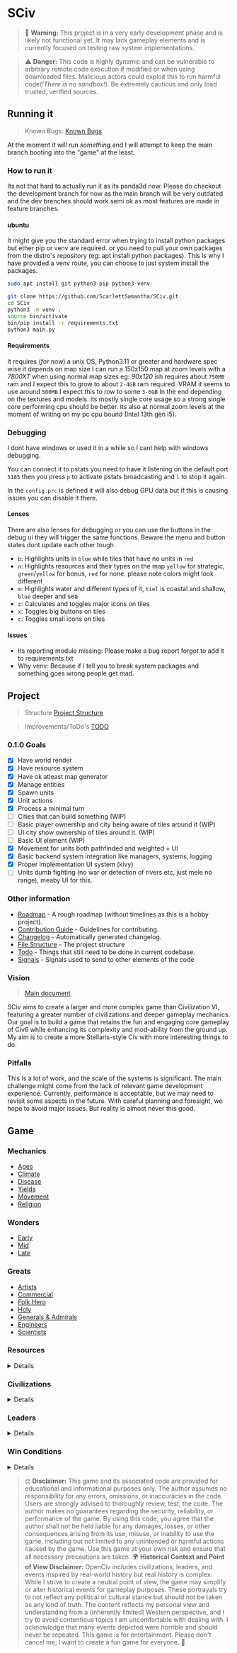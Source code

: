 # SCiv

> 🚨 **Warning:** This project is in a very early development phase and is likely not functional yet. It may lack gameplay elements and is currently focused on testing raw system implementations.

> ⚠️ **Danger:** This code is highly dynamic and can be vulnerable to arbitrary remote code execution if modified or when using downloaded files. Malicious actors could exploit this to run harmful code(*!There is no sandbox!*). Be extremely cautious and only load trusted, verified sources.

## Running it

> Known Bugs: [Known Bugs](meta/known_bugs.md)

At the moment it will run *something* and I will attempt to keep the main branch booting into the "game" at the least.

### How to run it

Its not that hard to actually run it as its panda3d now. Please do checkout the development branch for now as the main branch will be very outdated and the dev brenches should work semi ok as most features are made in feature branches.

#### ubuntu

It might give you the standard error when trying to install python packages but ether pip or venv are required. or you need to pull your own packages from the distro's repository (eg: apt install python packages). This is why I have provided a venv route, you can choose to just system install the packages.

```bash
sudo apt install git python3-pip python3-venv
```

```bash
git clone https://github.com/ScarlettSamantha/SCiv.git
cd SCiv
python3 -m venv .
source bin/activate
bin/pip install -r requirements.txt
python3 main.py
```

#### Requirements

It requires (*for now*) a unix OS, Python3.11 or greater and hardware spec wise it depends on map size I can run a 150x150 map at zoom levels with a *7800XT* when using normal map sizes eg: *90x120* ish requires about `750MB` ram and I expect this to grow to about `2-4GB` ram required. VRAM it seems to use around `500MB` I expect this to row to some `3-6GB` In the end depending on the textures and models. its mostly single core usage so a strong single core performing cpu should be better. its also at normal zoom levels at the moment of writing on my pc cpu bound (Intel 13th gen i5).

### Debugging

I dont have windows or used it in a while so I cant help with windows debugging.

You can connect it to pstats you need to have it listening on the default port `5185` then you press `p` to activate pstats broadcasting and `l` to stop it again.

In the `config.prc` is defined it will also debug GPU data but if this is causing issues you can disable it there.

#### Lenses

There are also lenses for debugging or you can use the buttons in the debug ui they will trigger the same functions.
Beware the menu and button states dont update each other tough

- `b`: Highlights units in `blue` while tiles that have no units in `red`
- `n`: Highlights resources and their types on the map `yellow` for strategic, `green`/`yellow` for bonus, `red` for none. please note colors might look different
- `m`: Highlights water and different types of it, `tiel` is coastal and shallow, `blue` deeper and sea
- `z`: Calculates and toggles major icons on tiles
- `x`: Toggles big buttons on tiles
- `c`: Toggles small icons on tiles

#### Issues

- Its reporting module missing: Please make a bug report forgot to add it to requirements.txt
- Why venv: Because if I tell you to break system packages and something goes wrong people get mad.

## Project

> Structure [Project Structure](meta/structure.md)

> Improvements/ToDo's [TODO](meta/todo.md)

### 0.1.0 Goals

- [x] Have world render
- [x] Have resource system
- [x] Have ok atleast map generator
- [x] Manage entities
- [x] Spawn units
- [x] Unit actions
- [x] Process a minimal turn
- [ ] Cities that can build something (WIP)
- [ ] Basic player ownership and city being aware of tiles around it (WIP)
- [ ] UI city show ownership of tiles around it. (WIP)
- [ ] Basic UI element (WIP)
- [x] Movement for units both pathfinded and weighted + UI
- [x] Basic backend system integration like managers, systems, logging
- [x] Proper Implementation UI system (kivy)
- [ ] Units dumb fighting (no war or detection of rivers etc, just mele no range), meaby UI for this.

### Other information

- [Roadmap](meta/roadmap.md) - A rough roadmap (without timelines as this is a hobby project).
- [Contribution Guide](CONTRIBUTE.md) - Guidelines for contributing.
- [Changelog](CHANGELOG.md) - Automatically generated changelog.
- [File Structure](meta/structure.md) - The project structure
- [Todo](meta/todo.md) - Things that still need to be done in current codebase.
- [Signals](meta/technical/signals.md) - Signals used to send to other elements of the code

### Vision

> [Main document](meta/vision.md)

SCiv aims to create a larger and more complex game than Civilization VI, featuring a greater number of civilizations and deeper gameplay mechanics. Our goal is to build a game that retains the fun and engaging core gameplay of Civ6 while enhancing its complexity and mod-ability from the ground up. My aim is to create a more Stellaris-style Civ with more interesting things to do.

### Pitfalls

This is a lot of work, and the scale of the systems is significant. The main challenge might come from the lack of relevant game development experience. Currently, performance is acceptable, but we may need to revisit some aspects in the future. With careful planning and foresight, we hope to avoid major issues. But reality is almost never this good.

## Game

### Mechanics

- [Ages](./ideas/gameplay/age.md)
- [Climate](./ideas/gameplay/climate.md)
- [Disease](./ideas/gameplay/disease.md)
- [Yields](./ideas/gameplay/yields.md)
- [Movement](./ideas/gameplay/mechanics/movement.md)
- [Religion](./ideas/gameplay/mechanics/religion.md)

### Wonders

- [Early](./ideas/wonders/early.md)
- [Mid](./ideas/wonders/mid.md)
- [Late](./ideas/wonders/late.md)

### Greats

- [Artists](./ideas/gameplay/greats/artist.md)
- [Commercial](./ideas/gameplay/greats/commercial.md)
- [Folk Hero](./ideas/gameplay/greats/hero.md)
- [Holy](./ideas/gameplay/greats/faith.md)
- [Generals & Admirals](./ideas/gameplay/greats/military.md)
- [Engineers](./ideas/gameplay/greats/production.md)
- [Scientists](./ideas/gameplay/greats/science.md)

### Resources

<details>

| Resource          | Type                                                    | Code                                                  | Docs                                               |
| ----------------- | ------------------------------------------------------- | ----------------------------------------------------- | -------------------------------------------------- |
| Bison             | [Bonus](meta/ideas/gameplay/resources/BONUS.md)         | [Code](resources/core/bonus/bison.py)                 | [Docs](meta/ideas/gameplay/resources/BONUS.md)     |
| Cheese            | [Bonus](meta/ideas/gameplay/resources/BONUS.md)         | [Code](ources/core/bonus/cheese.py)                   | [Docs](meta/ideas/gameplay/resources/BONUS.md)     |
| Copper            | [Bonus](meta/ideas/gameplay/resources/BONUS.md)         | [Code](ources/core/bonus/copper.py)                   | [Docs](meta/ideas/gameplay/resources/BONUS.md)     |
| Cows              | [Bonus](meta/ideas/gameplay/resources/BONUS.md)         | [Code](ources/core/bonus/cows.py)                     | [Docs](meta/ideas/gameplay/resources/BONUS.md)     |
| Deer              | [Bonus](meta/ideas/gameplay/resources/BONUS.md)         | [Code](ources/core/bonus/deer.py)                     | [Docs](meta/ideas/gameplay/resources/BONUS.md)     |
| Ember             | [Bonus](meta/ideas/gameplay/resources/BONUS.md)         | [Code](ources/core/bonus/ember.py)                    | [Docs](meta/ideas/gameplay/resources/BONUS.md)     |
| Fish              | [Bonus](meta/ideas/gameplay/resources/BONUS.md)         | [Code](ources/core/bonus/fish.py)                     | [Docs](meta/ideas/gameplay/resources/BONUS.md)     |
| Furs              | [Bonus](meta/ideas/gameplay/resources/BONUS.md)         | [Code](ources/core/bonus/furs.py)                     | [Docs](meta/ideas/gameplay/resources/BONUS.md)     |
| Glass             | [Bonus](meta/ideas/gameplay/resources/BONUS.md)         | [Code](ources/core/bonus/glass.py)                    | [Docs](meta/ideas/gameplay/resources/BONUS.md)     |
| Hardwood          | [Bonus](meta/ideas/gameplay/resources/BONUS.md)         | [Code](ources/core/bonus/hardwood.py)                 | [Docs](meta/ideas/gameplay/resources/BONUS.md)     |
| Mercury           | [Bonus](meta/ideas/gameplay/resources/BONUS.md)         | [Code](ources/core/bonus/murcury.py)                  | [Docs](meta/ideas/gameplay/resources/BONUS.md)     |
| Obsidian          | [Bonus](meta/ideas/gameplay/resources/BONUS.md)         | [Code](ources/core/bonus/obsidian.py)                 | [Docs](meta/ideas/gameplay/resources/BONUS.md)     |
| Pigs              | [Bonus](meta/ideas/gameplay/resources/BONUS.md)         | [Code](ources/core/bonus/pigs.py)                     | [Docs](meta/ideas/gameplay/resources/BONUS.md)     |
| Potato            | [Bonus](meta/ideas/gameplay/resources/BONUS.md)         | [Code](ources/core/bonus/potato.py)                   | [Docs](meta/ideas/gameplay/resources/BONUS.md)     |
| Rice              | [Bonus](meta/ideas/gameplay/resources/BONUS.md)         | [Code](ources/core/bonus/rice.py)                     | [Docs](meta/ideas/gameplay/resources/BONUS.md)     |
| Salt              | [Bonus](meta/ideas/gameplay/resources/BONUS.md)         | [Code](ources/core/bonus/salt.py)                     | [Docs](meta/ideas/gameplay/resources/BONUS.md)     |
| Tin               | [Bonus](meta/ideas/gameplay/resources/BONUS.md)         | [Code](ources/core/bonus/tin.py)                      | [Docs](meta/ideas/gameplay/resources/BONUS.md)     |
| Whales            | [Bonus](meta/ideas/gameplay/resources/BONUS.md)         | [Code](ources/core/bonus/whales.py)                   | [Docs](meta/ideas/gameplay/resources/BONUS.md)     |
| Wheat             | [Bonus](meta/ideas/gameplay/resources/BONUS.md)         | [Code](ources/core/bonus/wheat.py)                    | [Docs](meta/ideas/gameplay/resources/BONUS.md)     |
| Cats              | [Luxury](meta/ideas/gameplay/resources/LUXURY.md)       | [Code](ources/core/luxury/cats.py)                    | [Docs](meta/ideas/gameplay/resources/LUXURY.md)    |
| Diamonds          | [Luxury](meta/ideas/gameplay/resources/LUXURY.md)       | [Code](ources/core/luxury/diamonds.py)                | [Docs](meta/ideas/gameplay/resources/LUXURY.md)    |
| Dogs              | [Luxury](meta/ideas/gameplay/resources/LUXURY.md)       | [Code](ources/core/luxury/dogs.py)                    | [Docs](meta/ideas/gameplay/resources/LUXURY.md)    |
| Gold              | [Luxury](meta/ideas/gameplay/resources/LUXURY.md)       | [Code](ources/core/luxury/gold.py)                    | [Docs](meta/ideas/gameplay/resources/LUXURY.md)    |
| Ivory             | [Luxury](meta/ideas/gameplay/resources/LUXURY.md)       | [Code](ources/core/luxury/ivory.py)                   | [Docs](meta/ideas/gameplay/resources/LUXURY.md)    |
| Jade              | [Luxury](meta/ideas/gameplay/resources/LUXURY.md)       | [Code](resources/core/luxury/jade.py)                 | [Docs](meta/ideas/gameplay/resources/LUXURY.md)    |
| Marble            | [Luxury](meta/ideas/gameplay/resources/LUXURY.md)       | [Code](resources/core/luxury/marble.py)               | [Docs](meta/ideas/gameplay/resources/LUXURY.md)    |
| Silver            | [Luxury](meta/ideas/gameplay/resources/LUXURY.md)       | [Code](resources/core/luxury/silver.py)               | [Docs](meta/ideas/gameplay/resources/LUXURY.md)    |
| Aluminium         | [Strategic](meta/ideas/gameplay/resources/STRATEGIC.md) | [Code](resources/core/strategic/aluminium.py)         | [Docs](meta/ideas/gameplay/resources/STRATEGIC.md) |
| Coal              | [Strategic](meta/ideas/gameplay/resources/STRATEGIC.md) | [Code](resources/core/strategic/coal.py)              | [Docs](meta/ideas/gameplay/resources/STRATEGIC.md) |
| Gas               | [Strategic](meta/ideas/gameplay/resources/STRATEGIC.md) | [Code](resources/core/strategic/gas.py)               | [Docs](meta/ideas/gameplay/resources/STRATEGIC.md) |
| Graphite          | [Strategic](meta/ideas/gameplay/resources/STRATEGIC.md) | [Code](resources/core/strategic/graphite.py)          | [Docs](meta/ideas/gameplay/resources/STRATEGIC.md) |
| Horses            | [Strategic](meta/ideas/gameplay/resources/STRATEGIC.md) | [Code](resources/core/strategic/horses.py)            | [Docs](meta/ideas/gameplay/resources/STRATEGIC.md) |
| Oil               | [Strategic](meta/ideas/gameplay/resources/STRATEGIC.md) | [Code](resources/core/strategic/oil.py)               | [Docs](meta/ideas/gameplay/resources/STRATEGIC.md) |
| Rare Earth Metals | [Strategic](meta/ideas/gameplay/resources/STRATEGIC.md) | [Code](resources/core/strategic/rare_earth_metals.py) | [Docs](meta/ideas/gameplay/resources/STRATEGIC.md) |
| Uranium           | [Strategic](meta/ideas/gameplay/resources/STRATEGIC.md) | [Code](resources/core/strategic/uranium.py)           | [Docs](meta/ideas/gameplay/resources/STRATEGIC.md) |

</details>

### Civilizations

<details>

| Civilization                                                  | Wikipedia Link                                                         | Code                                                     |
| ------------------------------------------------------------- | ---------------------------------------------------------------------- | -------------------------------------------------------- |
| [Akkadian](./ideas/civs/akkadian.md)               | [Akkadian Empire](https://en.wikipedia.org/wiki/Akkadian_Empire)       | [code](openciv/gameplay/civilization/akkadian.py)        |
| [American Empire](./ideas/civs/american_empire.md) | [American Empire](https://en.wikipedia.org/wiki/American_Empire)       | [code](openciv/gameplay/civilization/american_empire.py) |
| [Byzantine](./ideas/civs/byzantine.md)             | [Byzantine Empire](https://en.wikipedia.org/wiki/Byzantine_Empire)     | [code](openciv/gameplay/civilization/byzantine.py)       |
| [China](./ideas/civs/china.md)                     | [History of China](https://en.wikipedia.org/wiki/History_of_China)     | [code](openciv/gameplay/civilization/china.py)           |
| [Egypt](./ideas/civs/egypt.md)                     | [Ancient Egypt](https://en.wikipedia.org/wiki/Ancient_Egypt)           | [code](openciv/gameplay/civilization/egypt.py)           |
| [England](./ideas/civs/england.md)                 | [History of England](https://en.wikipedia.org/wiki/History_of_England) | [code](openciv/gameplay/civilization/england.py)         |
| [France](./ideas/civs/france.md)                   | [History of France](https://en.wikipedia.org/wiki/History_of_France)   | [code](openciv/gameplay/civilization/france.py)          |
| [Germany](./ideas/civs/germany.md)                 | [History of Germany](https://en.wikipedia.org/wiki/History_of_Germany) | [code](openciv/gameplay/civilization/germany.py)         |
| [Greece](./ideas/civs/greece.md)                   | [Ancient Greece](https://en.wikipedia.org/wiki/Ancient_Greece)         | [code](openciv/gameplay/civilization/greece.py)          |
| [Japan](./ideas/civs/japan.md)                     | [History of Japan](https://en.wikipedia.org/wiki/History_of_Japan)     | [code](openciv/gameplay/civilization/japan.py)           |
| [Korea](./ideas/civs/korea.md)                     | [History of Korea](https://en.wikipedia.org/wiki/History_of_Korea)     | [code](openciv/gameplay/civilization/korea.py)           |
| [Low Countries](./ideas/civs/low_countries.md)     | [Low Countries](https://en.wikipedia.org/wiki/Low_Countries)           | [code](openciv/gameplay/civilization/low_countries.py)   |
| [Ottoman](./ideas/civs/ottoman.md)                 | [Ottoman Empire](https://en.wikipedia.org/wiki/Ottoman_Empire)         | [code](openciv/gameplay/civilization/ottoman.py)         |
| [Persia](./ideas/civs/persia.md)                   | [Persian Empire](https://en.wikipedia.org/wiki/Persian_Empire)         | [code](openciv/gameplay/civilization/persia.py)          |
| [Rome](./ideas/civs/rome.md)                       | [Ancient Rome](https://en.wikipedia.org/wiki/Ancient_Rome)             | [code](openciv/gameplay/civilization/rome.py)            |
| [Spain](./ideas/civs/spain.md)                     | [History of Spain](https://en.wikipedia.org/wiki/History_of_Spain)     | [code](openciv/gameplay/civilization/spain.py)           |
| [USSR](./ideas/civs/ussr.md)                       | [Soviet Union](https://en.wikipedia.org/wiki/Soviet_Union)             | [code](openciv/gameplay/civilization/ussr.py)            |
| [Vikings](./ideas/civs/vikings.md)                 | [Vikings](https://en.wikipedia.org/wiki/Vikings)                       | [code](openciv/gameplay/civilization/vikings.py)         |

</details>

### Leaders

<details>

| Leader                                                                         | Wikipedia Link                                                                                       | Code                                                        |
| ------------------------------------------------------------------------------ | ---------------------------------------------------------------------------------------------------- | ----------------------------------------------------------- |
| [Abraham Lincoln](./ideas/gameplay/leaders/abraham_lincoln.md)                 | [Abraham Lincoln (American Empire)](https://en.wikipedia.org/wiki/Abraham_Lincoln)                   | [code](openciv/gameplay/leaders/abraham_lincoln.py)         |
| [Alexander](./ideas/gameplay/leaders/alexander.md)                             | [Alexander the Great (Greece)](https://en.wikipedia.org/wiki/Alexander_the_Great)                    | [code](openciv/gameplay/leaders/alexander.py)               |
| [Ambiorix](./ideas/gameplay/leaders/ambiorix.md)                               | [Ambiorix (Low Countries)](https://en.wikipedia.org/wiki/Ambiorix)                                   | [code](openciv/gameplay/leaders/ambiorix.py)                |
| [Atatürk](./ideas/gameplay/leaders/attaturk.md)                                | [Mustafa Kemal Atatürk (Ottoman)](https://en.wikipedia.org/wiki/Mustafa_Kemal_Atat%C3%BCrk)          | [code](openciv/gameplay/leaders/attaturk.py)                |
| [Augustus](./ideas/gameplay/leaders/augustus.md)                               | [Augustus (Rome)](https://en.wikipedia.org/wiki/Augustus)                                            | [code](openciv/gameplay/leaders/augustus.py)                |
| [Caesar](./ideas/gameplay/leaders/caesar.md)                                   | [Julius Caesar (Rome)](https://en.wikipedia.org/wiki/Julius_Caesar)                                  | [code](openciv/gameplay/leaders/caesar.py)                  |
| [Charlemagne](./ideas/gameplay/leaders/charlemagne.md)                         | [Charlemagne (France)](https://en.wikipedia.org/wiki/Charlemagne)                                    | [code](openciv/gameplay/leaders/charlemagne.py)             |
| [Charles III](./ideas/gameplay/leaders/charles_iii.md)                         | [Charles III (Spain)](https://en.wikipedia.org/wiki/Charles_III_of_Spain)                            | [code](openciv/gameplay/leaders/charles_iii.py)             |
| [Charles V](./ideas/gameplay/leaders/charles_v.md)                             | [Charles V (Holy Roman Empire)](https://en.wikipedia.org/wiki/Charles_V,_Holy_Roman_Emperor)         | [code](openciv/gameplay/leaders/charles_v.py)               |
| [Cleopatra](./ideas/gameplay/leaders/cleopatra.md)                             | [Cleopatra (Egypt)](https://en.wikipedia.org/wiki/Cleopatra)                                         | [code](openciv/gameplay/leaders/cleopatra.py)               |
| [Cnut](./ideas/gameplay/leaders/cnut.md)                                       | [Cnut the Great (Vikings)](https://en.wikipedia.org/wiki/Cnut)                                       | [code](openciv/gameplay/leaders/cnut.py)                    |
| [Constantine](./ideas/gameplay/leaders/constantine.md)                         | [Constantine the Great (Byzantine)](https://en.wikipedia.org/wiki/Constantine_the_Great)             | [code](openciv/gameplay/leaders/constantine.py)             |
| [Darius](./ideas/gameplay/leaders/darius.md)                                   | [Darius the Great (Persia)](https://en.wikipedia.org/wiki/Darius_the_Great)                          | [code](openciv/gameplay/leaders/darius.py)                  |
| [De Gaulle](./ideas/gameplay/leaders/de_gaulle.md)                             | [Charles de Gaulle (France)](https://en.wikipedia.org/wiki/Charles_de_Gaulle)                        | [code](openciv/gameplay/leaders/de_gaulle.py)               |
| [Elizabeth](./ideas/gameplay/leaders/elizabeth.md)                             | [Elizabeth I (England)](https://en.wikipedia.org/wiki/Elizabeth_I)                                   | [code](openciv/gameplay/leaders/elizabeth.py)               |
| [FDR](./ideas/gameplay/leaders/fdr.md)                                         | [Franklin D. Roosevelt (American Empire)](https://en.wikipedia.org/wiki/Franklin_D._Roosevelt)       | [code](openciv/gameplay/leaders/fdr.py)                     |
| [Giovanni di Bicci de' Medici](./ideas/gameplay/leaders/goi.md)                | [Giovanni di Bicci de' Medici (Italy)](https://en.wikipedia.org/wiki/Giovanni_di_Bicci_de%27_Medici) | [code](openciv/gameplay/leaders/goi.py)                     |
| [Gorbachev](./ideas/gameplay/leaders/gorbashov.md)                             | [Mikhail Gorbachev (USSR)](https://en.wikipedia.org/wiki/Mikhail_Gorbachev)                          | [code](openciv/gameplay/leaders/gorbashov.py)               |
| [Herald](./ideas/gameplay/leaders/herald.md)                                   | [Herald of the Great Danelaw (Vikings)](https://en.wikipedia.org/wiki/Herald_of_the_Great_Danelaw)   | [code](openciv/gameplay/leaders/herald.py)                  |
| [Isabella](./ideas/gameplay/leaders/isabella.md)                               | [Isabella I of Castile (Spain)](https://en.wikipedia.org/wiki/Isabella_I_of_Castile)                 | [code](openciv/gameplay/leaders/isabella.py)                |
| [James](./ideas/gameplay/leaders/james.md)                                     | [James VI and I (England)](https://en.wikipedia.org/wiki/James_VI_and_I)                             | [code](openciv/gameplay/leaders/james.py)                   |
| [Joan van Oldenbarnevelt](./ideas/gameplay/leaders/joan_van_oldenbarnevelt.md) | [Johan van Oldenbarnevelt (Low Countries)](https://en.wikipedia.org/wiki/Johan_van_Oldenbarnevelt)   | [code](openciv/gameplay/leaders/joan_van_oldenbarnevelt.py) |
| [Justinian](./ideas/gameplay/leaders/justinian.md)                             | [Justinian I (Byzantine)](https://en.wikipedia.org/wiki/Justinian_I)                                 | [code](openciv/gameplay/leaders/justinian.py)               |
| [Kamehameha](./ideas/gameplay/leaders/kamehameha.md)                           | [Kamehameha I (Hawaii)](https://en.wikipedia.org/wiki/Kamehameha_I)                                  | [code](openciv/gameplay/leaders/kamehameha.py)              |
| [Kublai](./ideas/gameplay/leaders/kublai.md)                                   | [Kublai Khan (Mongolia)](https://en.wikipedia.org/wiki/Kublai_Khan)                                  | [code](openciv/gameplay/leaders/kublai.py)                  |
| [Lenin](./ideas/gameplay/leaders/lenin.md)                                     | [Vladimir Lenin (USSR)](https://en.wikipedia.org/wiki/Vladimir_Lenin)                                | [code](openciv/gameplay/leaders/lenin.py)                   |
| [Leonidas](./ideas/gameplay/leaders/leonidas.md)                               | [Leonidas I (Greece)](https://en.wikipedia.org/wiki/Leonidas_I)                                      | [code](openciv/gameplay/leaders/leonidas.py)                |
| [Louis XIV](./ideas/gameplay/leaders/louis.md)                                 | [Louis XIV (France)](https://en.wikipedia.org/wiki/Louis_XIV)                                        | [code](openciv/gameplay/leaders/louis.py)                   |
| [Meiji](./ideas/gameplay/leaders/meiji.md)                                     | [Meiji Emperor (Japan)](https://en.wikipedia.org/wiki/Meiji_(emperor))                               | [code](openciv/gameplay/leaders/meiji.py)                   |
| [Napoleon](./ideas/gameplay/leaders/napoleon.md)                               | [Napoleon Bonaparte (France)](https://en.wikipedia.org/wiki/Napoleon)                                | [code](openciv/gameplay/leaders/napoleon.py)                |
| [Naram-Sin](./ideas/gameplay/leaders/naram_sin.md)                             | [Naram-Sin (Akkadian)](https://en.wikipedia.org/wiki/Naram-Sin_of_Akkad)                             | [code](openciv/gameplay/leaders/naram_sin.py)               |
| [Nebuchadnezzar](./ideas/gameplay/leaders/nebuchadnezzar.md)                   | [Nebuchadnezzar II (Babylon)](https://en.wikipedia.org/wiki/Nebuchadnezzar_II)                       | [code](openciv/gameplay/leaders/nebuchadnezzar.py)          |
| [Otto](./ideas/gameplay/leaders/otto.md)                                       | [Otto von Bismarck (Germany)](https://en.wikipedia.org/wiki/Otto_von_Bismarck)                       | [code](openciv/gameplay/leaders/otto.py)                    |
| [Peter](./ideas/gameplay/leaders/peter.md)                                     | [Peter the Great (Russia)](https://en.wikipedia.org/wiki/Peter_the_Great)                            | [code](openciv/gameplay/leaders/peter.py)                   |
| [Philip II](./ideas/gameplay/leaders/phillip.md)                               | [Philip II of Spain (Spain)](https://en.wikipedia.org/wiki/Philip_II_of_Spain)                       | [code](openciv/gameplay/leaders/phillip.py)                 |
| [Qin Shi Huang](./ideas/gameplay/leaders/qin_shi_huang.md)                     | [Qin Shi Huang (China)](https://en.wikipedia.org/wiki/Qin_Shi_Huang)                                 | [code](openciv/gameplay/leaders/qin_shi_huang.py)           |
| [Ragnar](./ideas/gameplay/leaders/ragnar.md)                                   | [Ragnar Lodbrok (Vikings)](https://en.wikipedia.org/wiki/Ragnar_Lodbrok)                             | [code](openciv/gameplay/leaders/ragnar.py)                  |
| [Ramesses](./ideas/gameplay/leaders/ramesses.md)                               | [Ramesses II (Egypt)](https://en.wikipedia.org/wiki/Ramesses_II)                                     | [code](openciv/gameplay/leaders/ramesses.py)                |
| [Sargon](./ideas/gameplay/leaders/sargon.md)                                   | [Sargon of Akkad (Akkadian)](https://en.wikipedia.org/wiki/Sargon_of_Akkad)                          | [code](openciv/gameplay/leaders/sargon.py)                  |
| [Sejong](./ideas/gameplay/leaders/sejon.md)                                    | [Sejong the Great (Korea)](https://en.wikipedia.org/wiki/Sejong_the_Great)                           | [code](openciv/gameplay/leaders/sejon.py)                   |
| [Sitting Bull](./ideas/gameplay/leaders/sitting_bull.md)                       | [Sitting Bull (Sioux)](https://en.wikipedia.org/wiki/Sitting_Bull)                                   | [code](openciv/gameplay/leaders/sitting_bull.py)            |
| [Suleiman](./ideas/gameplay/leaders/suleiman.md)                               | [Suleiman the Magnificent (Ottoman)](https://en.wikipedia.org/wiki/Suleiman_the_Magnificent)         | [code](openciv/gameplay/leaders/suleiman.py)                |
| [Taisho](./ideas/gameplay/leaders/taisho.md)                                   | [Taishō Emperor (Japan)](https://en.wikipedia.org/wiki/Taish%C5%8D_Emperor)                          | [code](openciv/gameplay/leaders/taisho.py)                  |
| [Tokugawa](./ideas/gameplay/leaders/tokugawa.md)                               | [Tokugawa Ieyasu (Japan)](https://en.wikipedia.org/wiki/Tokugawa_Ieyasu)                             | [code](openciv/gameplay/leaders/tokugawa.py)                |
| [Victoria](./ideas/gameplay/leaders/victoria.md)                               | [Queen Victoria (England)](https://en.wikipedia.org/wiki/Queen_Victoria)                             | [code](openciv/gameplay/leaders/victoria.py)                |
| [Wilhelm](./ideas/gameplay/leaders/wilhelm.md)                                 | [Wilhelm II (Germany)](https://en.wikipedia.org/wiki/Wilhelm_II,_German_Emperor)                     | [code](openciv/gameplay/leaders/wilhelm.py)                 |
| [William the Silent](./ideas/gameplay/leaders/willem.md)                       | [William the Silent (Low Countries)](https://en.wikipedia.org/wiki/William_the_Silent)               | [code](openciv/gameplay/leaders/willem.py)                  |
| [Wu Zetian](./ideas/gameplay/leaders/wu_zetian.md)                             | [Wu Zetian (China)](https://en.wikipedia.org/wiki/Wu_Zetian)                                         | [code](openciv/gameplay/leaders/wu_zetian.py)               |
| [Xerxes](./ideas/gameplay/leaders/xerxes.md)                                   | [Xerxes I (Persia)](https://en.wikipedia.org/wiki/Xerxes_I)                                          | [code](openciv/gameplay/leaders/xerxes.py)                  |

</details>

### Win Conditions

<details>

| Condition                                        | Mechanic                              | Meta-Docs                                           | Code |
| ------------------------------------------------ | ------------------------------------- | --------------------------------------------------- | ---- |
| [Alliance](./ideas/gameplay/victory/alliance.md) | State Building/Diplomacy              | [alliance.md](./ideas/gameplay/victory/alliance.md) | code |
| [Commerce](./ideas/gameplay/victory/gold.md)     | Gold/Corporations/Trade               | [gold.md](./ideas/gameplay/victory/gold.md)         | code |
| [Military](./ideas/gameplay/victory/military.md) | War/Military                          | [military.md](./ideas/gameplay/victory/military.md) | code |
| [Religion](./ideas/gameplay/victory/religion.md) | Religion/War/Spy/Instability          | [religion.md](./ideas/gameplay/victory/religion.md) | code |
| [Science](./ideas/gameplay/victory/science.md)   | State Building/Diplomacy              | [science.md](./ideas/gameplay/victory/science.md)   | code |
| [Culture](./ideas/gameplay/victory/culture.md)   | Culture/Tourism/Archaeology/Diplomacy | [culture.md](./ideas/gameplay/victory/culture.md)   | code |

</details>

> ⚖️ **Disclaimer:** This game and its associated code are provided for educational and informational purposes only. The author assumes no responsibility for any errors, omissions, or inaccuracies in the code. Users are strongly advised to thoroughly review, test, the code. The author makes no guarantees regarding the security, reliability, or performance of the game. By using this code, you agree that the author shall not be held liable for any damages, losses, or other consequences arising from its use, misuse, or inability to use the game, including but not limited to any unintended or harmful actions caused by the game. Use this game at your own risk and ensure that all necessary precautions are taken.
> 🌍 **Historical Context and Point of View Disclaimer:**
> OpenCiv includes civilizations, leaders, and events inspired by real-world history but real history is complex. While I strive to create a neutral point of view, the game may simplify or alter historical events for gameplay purposes. These portrayals try to not reflect any political or cultural stance but should not be taken as any kind of truth. The content reflects my personal view and understanding from a (inherently limited) Western perspective, and I try to avoid contentious topics I am uncomfortable with dealing with. I acknowledge that many events depicted were horrible and should never be repeated. This game is for entertainment. Please don't cancel me; I want to create a fun game for everyone. 🙏
